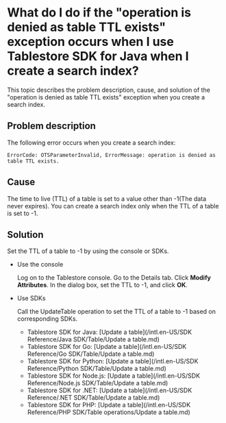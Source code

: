 # What do I do if the "operation is denied as table TTL exists" exception occurs when I use Tablestore SDK for Java when I create a search index?

This topic describes the problem description, cause, and solution of the "operation is denied as table TTL exists" exception when you create a search index.

## Problem description

The following error occurs when you create a search index:

```
ErrorCode: OTSParameterInvalid, ErrorMessage: operation is denied as table TTL exists.
```

## Cause

The time to live \(TTL\) of a table is set to a value other than -1\(The data never expires\). You can create a search index only when the TTL of a table is set to -1.

## Solution

Set the TTL of a table to -1 by using the console or SDKs.

-   Use the console

    Log on to the Tablestore console. Go to the Details tab. Click **Modify Attributes**. In the dialog box, set the TTL to -1, and click **OK**.

-   Use SDKs

    Call the UpdateTable operation to set the TTL of a table to -1 based on corresponding SDKs.

    -   Tablestore SDK for Java: [Update a table](/intl.en-US/SDK Reference/Java SDK/Table/Update a table.md)
    -   Tablestore SDK for Go: [Update a table](/intl.en-US/SDK Reference/Go SDK/Table/Update a table.md)
    -   Tablestore SDK for Python: [Update a table](/intl.en-US/SDK Reference/Python SDK/Table/Update a table.md)
    -   Tablestore SDK for Node.js: [Update a table](/intl.en-US/SDK Reference/Node.js SDK/Table/Update a table.md)
    -   Tablestore SDK for .NET: [Update a table](/intl.en-US/SDK Reference/.NET SDK/Table/Update a table.md)
    -   Tablestore SDK for PHP: [Update a table](/intl.en-US/SDK Reference/PHP SDK/Table operations/Update a table.md)

